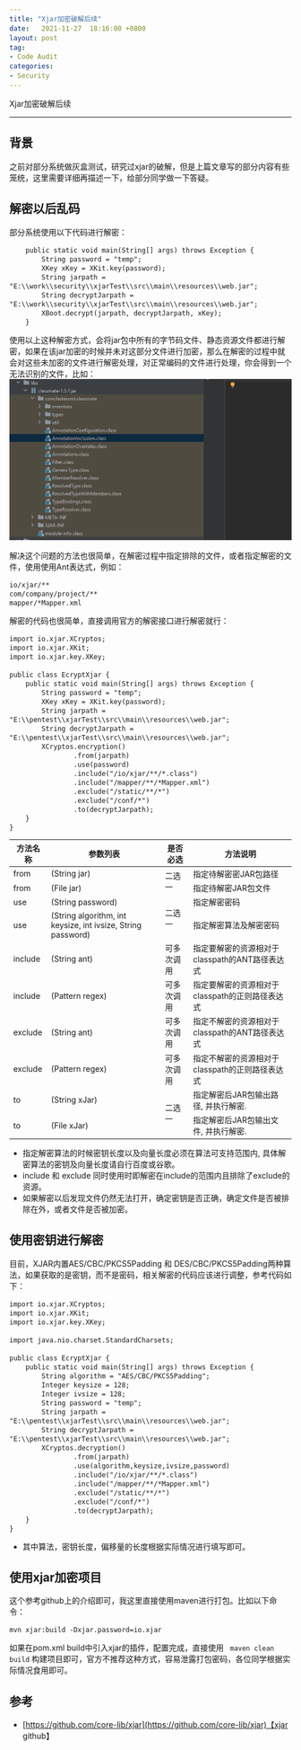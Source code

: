 ```yaml
---
title: "Xjar加密破解后续"
date:   2021-11-27  18:16:00 +0800
layout: post
tag:
- Code Audit
categories:
- Security
---
```


Xjar加密破解后续

------
## 背景
之前对部分系统做灰盒测试，研究过xjar的破解，但是上篇文章写的部分内容有些笼统，这里需要详细再描述一下，给部分同学做一下答疑。


## 解密以后乱码
部分系统使用以下代码进行解密：
```
    public static void main(String[] args) throws Exception {
        String password = "temp";
        XKey xKey = XKit.key(password);
        String jarpath = "E:\\work\\security\\xjarTest\\src\\main\\resources\\web.jar";
        String decryptJarpath = "E:\\work\\security\\xjarTest\\src\\main\\resources\\web.jar";
        XBoot.decrypt(jarpath, decryptJarpath, xKey);
    }
```
使用以上这种解密方式，会将jar包中所有的字节码文件、静态资源文件都进行解密，如果在该jar加密的时候并未对这部分文件进行加密，那么在解密的过程中就会对这些未加密的文件进行解密处理，对正常编码的文件进行处理，你会得到一个无法识别的文件，比如：
![20211127-01.png](/img/20211127-01.png)

解决这个问题的方法也很简单，在解密过程中指定排除的文件，或者指定解密的文件，使用使用Ant表达式，例如：
```
io/xjar/**
com/company/project/**
mapper/*Mapper.xml
```
解密的代码也很简单，直接调用官方的解密接口进行解密就行：
```
import io.xjar.XCryptos;
import io.xjar.XKit;
import io.xjar.key.XKey;

public class EcryptXjar {
    public static void main(String[] args) throws Exception {
        String password = "temp";
        XKey xKey = XKit.key(password);
        String jarpath = "E:\\pentest\\xjarTest\\src\\main\\resources\\web.jar";
        String decryptJarpath = "E:\\pentest\\xjarTest\\src\\main\\resources\\web.jar";
        XCryptos.encryption()
                .from(jarpath)
                .use(password)
                .include("/io/xjar/**/*.class")
                .include("/mapper/**/*Mapper.xml")
                .exclude("/static/**/*")
                .exclude("/conf/*")
                .to(decryptJarpath);
    }
}
```

<table>
<thead>
    <tr>
        <th>方法名称</th><th>参数列表</th><th>是否必选</th><th>方法说明</th>
    </tr>
</thead>
<tbody>
    <tr>
        <td>from</td><td>(String jar)</td><td rowspan="2">二选一</td><td>指定待解密密JAR包路径</td>
    </tr>
    <tr>
        <td>from</td><td>(File jar)</td><td>指定待解密JAR包文件</td>
    </tr>
    <tr>
        <td>use</td><td>(String password)</td><td rowspan="2">二选一</td><td>指定解密密码</td>
    </tr>
    <tr>
        <td>use</td><td>(String algorithm, int keysize, int ivsize, String password)</td><td>指定解密算法及解密密码</td>
    </tr>
    <tr>
        <td>include</td><td>(String ant)</td><td>可多次调用</td><td>指定要解密的资源相对于classpath的ANT路径表达式</td>
    </tr>
    <tr>
        <td>include</td><td>(Pattern regex)</td><td>可多次调用</td><td>指定要解密的资源相对于classpath的正则路径表达式</td>
    </tr>
    <tr>
        <td>exclude</td><td>(String ant)</td><td>可多次调用</td><td>指定不解密的资源相对于classpath的ANT路径表达式</td>
    </tr>
    <tr>
        <td>exclude</td><td>(Pattern regex)</td><td>可多次调用</td><td>指定不解密的资源相对于classpath的正则路径表达式</td>
    </tr>
    <tr>
        <td>to</td><td>(String xJar)</td><td rowspan="2">二选一</td><td>指定解密后JAR包输出路径, 并执行解密.</td>
    </tr>
    <tr>
        <td>to</td><td>(File xJar)</td><td>指定解密后JAR包输出文件, 并执行解密.</td>
    </tr>
</tbody>
</table>

* 指定解密算法的时候密钥长度以及向量长度必须在算法可支持范围内, 具体解密算法的密钥及向量长度请自行百度或谷歌。
* include 和 exclude 同时使用时即解密在include的范围内且排除了exclude的资源。
* 如果解密以后发现文件仍然无法打开，确定密钥是否正确，确定文件是否被排除在外，或者文件是否被加密。

## 使用密钥进行解密
目前，XJAR内置AES/CBC/PKCS5Padding 和 DES/CBC/PKCS5Padding两种算法，如果获取的是密钥，而不是密码，相关解密的代码应该进行调整，参考代码如下：
```
import io.xjar.XCryptos;
import io.xjar.XKit;
import io.xjar.key.XKey;

import java.nio.charset.StandardCharsets;

public class EcryptXjar {
    public static void main(String[] args) throws Exception {
        String algorithm = "AES/CBC/PKCS5Padding";
        Integer keysize = 128;
        Integer ivsize = 128;
        String password = "temp";
        String jarpath = "E:\\pentest\\xjarTest\\src\\main\\resources\\web.jar";
        String decryptJarpath = "E:\\pentest\\xjarTest\\src\\main\\resources\\web.jar";
        XCryptos.decryption()
                .from(jarpath)
                .use(algorithm,keysize,ivsize,password)
                .include("/io/xjar/**/*.class")
                .include("/mapper/**/*Mapper.xml")
                .exclude("/static/**/*")
                .exclude("/conf/*")
                .to(decryptJarpath);
	}
}
```

* 其中算法，密钥长度，偏移量的长度根据实际情况进行填写即可。

## 使用xjar加密项目
这个参考github上的介绍即可，我这里直接使用maven进行打包。比如以下命令：
```
mvn xjar:build -Dxjar.password=io.xjar
```
如果在pom.xml build中引入xjar的插件，配置完成，直接使用 ``` maven clean build``` 构建项目即可，官方不推荐这种方式，容易泄露打包密码，各位同学根据实际情况食用即可。

## 参考
- [https://github.com/core-lib/xjar](https://github.com/core-lib/xjar)【xjar github】

